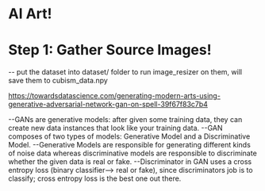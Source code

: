 # AI Art!
# Step 1: Gather Source Images! 
-- put the dataset into dataset/ folder to run image_resizer on them, will save them to cubism_data.npy

https://towardsdatascience.com/generating-modern-arts-using-generative-adversarial-network-gan-on-spell-39f67f83c7b4

--GANs are generative models: after given some training data, they can create new data instances that look like your training data. 
--GAN composes of two types of models: Generative Model and a Discriminative Model.
--Generative Models are responsible for generating different kinds of noise data whereas discriminative models are responsible to discriminate whether the given data is real or fake.
--Discriminator in GAN uses a cross entropy loss (binary classifier--> real or fake), since discriminators job is to classify; cross entropy loss is the best one out there.


